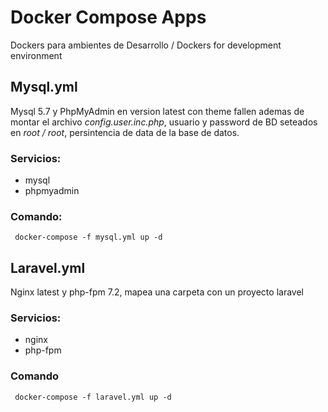 # Docker Compose Apps
Dockers para ambientes de Desarrollo / Dockers for development environment

## Mysql.yml
Mysql 5.7 y PhpMyAdmin en version latest con theme fallen ademas de montar el archivo *config.user.inc.php*, usuario y password de BD seteados en *root / root*, persintencia de data de la base de datos.

### Servicios:
- mysql
- phpmyadmin

### Comando:
` docker-compose -f mysql.yml up -d`

## Laravel.yml
Nginx latest y php-fpm 7.2, mapea una carpeta con un proyecto laravel

### Servicios:
- nginx
- php-fpm

### Comando
` docker-compose -f laravel.yml up -d`
